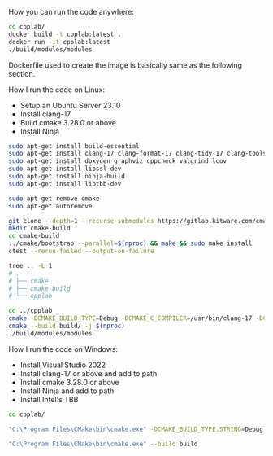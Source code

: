 How you can run the code anywhere:
```bash
cd cpplab/
docker build -t cpplab:latest .
docker run -it cpplab:latest
./build/modules/modules
```
Dockerfile used to create the image is basically same as the following section.

How I run the code on Linux:
- Setup an Ubuntu Server 23.10
- Install clang-17
- Build cmake 3.28.0 or above
- Install Ninja

```bash
sudo apt-get install build-essential
sudo apt-get install clang-17 clang-format-17 clang-tidy-17 clang-tools-17
sudo apt-get install doxygen graphviz cppcheck valgrind lcov
sudo apt-get install libssl-dev
sudo apt-get install ninja-build
sudo apt-get install libtbb-dev

sudo apt-get remove cmake
sudo apt-get autoremove

git clone --depth=1 --recurse-submodules https://gitlab.kitware.com/cmake/cmake.git
mkdir cmake-build
cd cmake-build
../cmake/bootstrap --parallel=$(nproc) && make && sudo make install
ctest --rerun-failed --output-on-failure

tree .. -L 1
# .
# ├── cmake
# ├── cmake-build
# └── cpplab

cd ../cpplab
cmake -DCMAKE_BUILD_TYPE=Debug -DCMAKE_C_COMPILER=/usr/bin/clang-17 -DCMAKE_CXX_COMPILER=/usr/bin/clang++-17 -B build -G Ninja
cmake --build build/ -j $(nproc)
./build/modules/modules
```

How I run the code on Windows:
- Install Visual Studio 2022
- Install clang-17 or above and add to path
- Install cmake 3.28.0 or above
- Install Ninja and add to path
- Install Intel's TBB

```bash
cd cpplab/

"C:\Program Files\CMake\bin\cmake.exe" -DCMAKE_BUILD_TYPE:STRING=Debug -DCMAKE_EXPORT_COMPILE_COMMANDS:BOOL=TRUE "-DCMAKE_C_COMPILER:FILEPATH=C:\Program Files\LLVM\bin\clang.exe" "-DCMAKE_CXX_COMPILER:FILEPATH=C:\Program Files\LLVM\bin\clang++.exe" -S . -B build "-DCMAKE_MAKE_PROGRAM=C:\Ninja\ninja.exe" -G Ninja

"C:\Program Files\CMake\bin\cmake.exe" --build build
```
